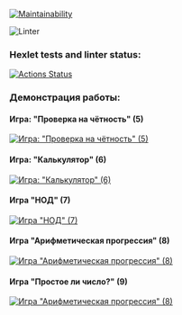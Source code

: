 [![Maintainability](https://api.codeclimate.com/v1/badges/7a3e95dd050152285f2c/maintainability)](https://codeclimate.com/github/krenar-rm/php-project-lvl1/maintainability)

![Linter](https://github.com/krenar-rm/php-project-lvl1/workflows/Linter/badge.svg)


### Hexlet tests and linter status:
[![Actions Status](https://github.com/krenar-rm/php-project-lvl1/workflows/hexlet-check/badge.svg)](https://github.com/krenar-rm/php-project-lvl1/actions)

### Демонстрация работы:

#### Игра: "Проверка на чётность" (5)

[![Игра: "Проверка на чётность" (5)](https://asciinema.org/a/pxmCOrxJRgWhE0F7wsuScTQ7r.png)](https://asciinema.org/a/pxmCOrxJRgWhE0F7wsuScTQ7r)

#### Игра: "Калькулятор" (6)

[![Игра: "Калькулятор" (6)](https://asciinema.org/a/JpAPzS8Y6bvjr2wAm1f5qYlWn.png)](https://asciinema.org/a/JpAPzS8Y6bvjr2wAm1f5qYlWn)

#### Игра "НОД" (7)

[![Игра "НОД" (7)](https://asciinema.org/a/3oaNNFeKHM3id3knhSoPTfOjt.png)](https://asciinema.org/a/3oaNNFeKHM3id3knhSoPTfOjt)

#### Игра "Арифметическая прогрессия" (8)

[![Игра "Арифметическая прогрессия" (8)](https://asciinema.org/a/JAPMdYY3Te4pCY905Jcg5Nru6.png)](https://asciinema.org/a/JAPMdYY3Te4pCY905Jcg5Nru6)

#### Игра "Простое ли число?" (9)

[![Игра "Арифметическая прогрессия" (8)](https://asciinema.org/a/Z69toOteGeqC77JshBFLyKDRh.png)](https://asciinema.org/a/Z69toOteGeqC77JshBFLyKDRh)
